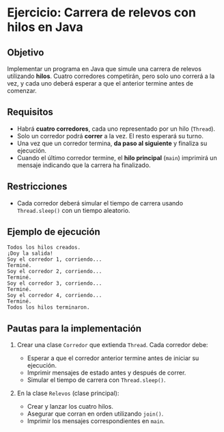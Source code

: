 # **Ejercicio: Carrera de relevos con hilos en Java**

## **Objetivo**
Implementar un programa en Java que simule una carrera de relevos utilizando **hilos**. Cuatro corredores competirán, pero solo uno correrá a la vez, y cada uno deberá esperar a que el anterior termine antes de comenzar.

## **Requisitos**
- Habrá **cuatro corredores**, cada uno representado por un hilo (`Thread`).
- Solo un corredor podrá **correr** a la vez. El resto esperará su turno.
- Una vez que un corredor termina, **da paso al siguiente** y finaliza su ejecución.
- Cuando el último corredor termine, el **hilo principal** (`main`) imprimirá un mensaje indicando que la carrera ha finalizado.

## **Restricciones**
- Cada corredor deberá simular el tiempo de carrera usando `Thread.sleep()` con un tiempo aleatorio.

## **Ejemplo de ejecución**
```text
Todos los hilos creados.
¡Doy la salida!
Soy el corredor 1, corriendo...
Terminé.
Soy el corredor 2, corriendo...
Terminé.
Soy el corredor 3, corriendo...
Terminé.
Soy el corredor 4, corriendo...
Terminé.
Todos los hilos terminaron.
```

## **Pautas para la implementación**
1. Crear una clase `Corredor` que extienda `Thread`. Cada corredor debe:
    - Esperar a que el corredor anterior termine antes de iniciar su ejecución.
    - Imprimir mensajes de estado antes y después de correr.
    - Simular el tiempo de carrera con `Thread.sleep()`.

2. En la clase `Relevos` (clase principal):
    - Crear y lanzar los cuatro hilos.
    - Asegurar que corran en orden utilizando `join()`.
    - Imprimir los mensajes correspondientes en `main`.




